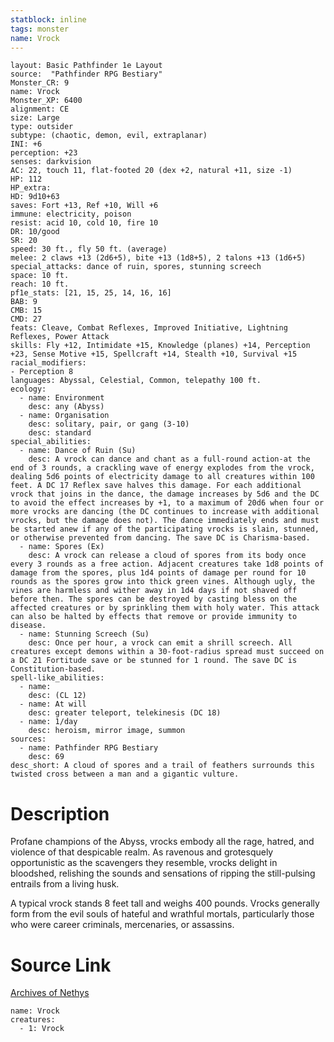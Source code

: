 ```yaml
---
statblock: inline
tags: monster
name: Vrock
---
```

```statblock
layout: Basic Pathfinder 1e Layout
source:  "Pathfinder RPG Bestiary"
Monster_CR: 9
name: Vrock
Monster_XP: 6400
alignment: CE
size: Large
type: outsider
subtype: (chaotic, demon, evil, extraplanar)
INI: +6
perception: +23
senses: darkvision
AC: 22, touch 11, flat-footed 20 (dex +2, natural +11, size -1)
HP: 112
HP_extra: 
HD: 9d10+63
saves: Fort +13, Ref +10, Will +6
immune: electricity, poison
resist: acid 10, cold 10, fire 10
DR: 10/good
SR: 20
speed: 30 ft., fly 50 ft. (average)
melee: 2 claws +13 (2d6+5), bite +13 (1d8+5), 2 talons +13 (1d6+5)
special_attacks: dance of ruin, spores, stunning screech
space: 10 ft.
reach: 10 ft.
pf1e_stats: [21, 15, 25, 14, 16, 16]
BAB: 9
CMB: 15
CMD: 27
feats: Cleave, Combat Reflexes, Improved Initiative, Lightning Reflexes, Power Attack
skills: Fly +12, Intimidate +15, Knowledge (planes) +14, Perception +23, Sense Motive +15, Spellcraft +14, Stealth +10, Survival +15
racial_modifiers:
- Perception 8
languages: Abyssal, Celestial, Common, telepathy 100 ft.
ecology:
  - name: Environment
    desc: any (Abyss)
  - name: Organisation
    desc: solitary, pair, or gang (3-10)
    desc: standard
special_abilities:
  - name: Dance of Ruin (Su)
    desc: A vrock can dance and chant as a full-round action-at the end of 3 rounds, a crackling wave of energy explodes from the vrock, dealing 5d6 points of electricity damage to all creatures within 100 feet. A DC 17 Reflex save halves this damage. For each additional vrock that joins in the dance, the damage increases by 5d6 and the DC to avoid the effect increases by +1, to a maximum of 20d6 when four or more vrocks are dancing (the DC continues to increase with additional vrocks, but the damage does not). The dance immediately ends and must be started anew if any of the participating vrocks is slain, stunned, or otherwise prevented from dancing. The save DC is Charisma-based.
  - name: Spores (Ex)
    desc: A vrock can release a cloud of spores from its body once every 3 rounds as a free action. Adjacent creatures take 1d8 points of damage from the spores, plus 1d4 points of damage per round for 10 rounds as the spores grow into thick green vines. Although ugly, the vines are harmless and wither away in 1d4 days if not shaved off before then. The spores can be destroyed by casting bless on the affected creatures or by sprinkling them with holy water. This attack can also be halted by effects that remove or provide immunity to disease.
  - name: Stunning Screech (Su)
    desc: Once per hour, a vrock can emit a shrill screech. All creatures except demons within a 30-foot-radius spread must succeed on a DC 21 Fortitude save or be stunned for 1 round. The save DC is Constitution-based.
spell-like_abilities:
  - name:
    desc: (CL 12)
  - name: At will
    desc: greater teleport, telekinesis (DC 18)
  - name: 1/day
    desc: heroism, mirror image, summon
sources:
  - name: Pathfinder RPG Bestiary
    desc: 69
desc_short: A cloud of spores and a trail of feathers surrounds this twisted cross between a man and a gigantic vulture.
```
# Description
Profane champions of the Abyss, vrocks embody all the rage, hatred, and violence of that despicable realm. As ravenous and grotesquely opportunistic as the scavengers they resemble, vrocks delight in bloodshed, relishing the sounds and sensations of ripping the still-pulsing entrails from a living husk.

A typical vrock stands 8 feet tall and weighs 400 pounds. Vrocks generally form from the evil souls of hateful and wrathful mortals, particularly those who were career criminals, mercenaries, or assassins.
# Source Link
[Archives of Nethys](https://aonprd.com/MonsterDisplay.aspx?ItemName=Vrock)
```encounter-table
name: Vrock
creatures:
  - 1: Vrock
```
